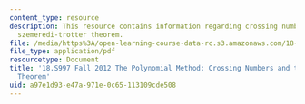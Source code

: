 ```yaml
---
content_type: resource
description: This resource contains information regarding crossing numbers and the
  szemeredi-trotter theorem.
file: /media/https%3A/open-learning-course-data-rc.s3.amazonaws.com/18-s997-the-polynomial-method-fall-2012/a97e1d93e47a971e0c65113109cde508_MIT18_S997F12_lec7.pdf
file_type: application/pdf
resourcetype: Document
title: '18.S997 Fall 2012 The Polynomial Method: Crossing Numbers and the Szemeredi-Trotter
  Theorem'
uid: a97e1d93-e47a-971e-0c65-113109cde508
---
```

